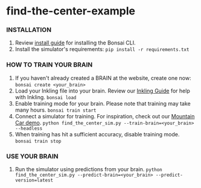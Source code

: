 # find-the-center-example

### INSTALLATION
1. Review [install guide](http://docs.bons.ai/guides/getting-started.html#install-prerequisites) for installing the Bonsai CLI.
2. Install the simulator's requirements:
       `pip install -r requirements.txt`

### HOW TO TRAIN YOUR BRAIN
1. If you haven't already created a BRAIN at the website, create one now:
       `bonsai create <your_brain>`
2. Load your Inkling file into your brain. Review our [Inkling Guide](http://docs.bons.ai/guides/inkling-guide.html) for help with Inkling.
       `bonsai load`
3. Enable training mode for your brain. Please note that training may take many hours.
       `bonsai train start`
4. Connect a simulator for training. For inspiration, check out our [Mountain Car demo](https://github.com/BonsaiAI/gym-mountaincar-sample).
       `python find_the_center_sim.py --train-brain=<your_brain> --headless`
5. When training has hit a sufficient accuracy, disable training mode.
       `bonsai train stop`

### USE YOUR BRAIN

1. Run the simulator using predictions from your brain.
       `python find_the_center_sim.py --predict-brain=<your_brain> --predict-version=latest`